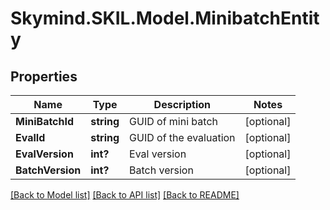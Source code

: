 # Skymind.SKIL.Model.MinibatchEntity
## Properties

Name | Type | Description | Notes
------------ | ------------- | ------------- | -------------
**MiniBatchId** | **string** | GUID of mini batch | [optional] 
**EvalId** | **string** | GUID of the evaluation | [optional] 
**EvalVersion** | **int?** | Eval version | [optional] 
**BatchVersion** | **int?** | Batch version | [optional] 

[[Back to Model list]](../README.md#documentation-for-models) [[Back to API list]](../README.md#documentation-for-api-endpoints) [[Back to README]](../README.md)

